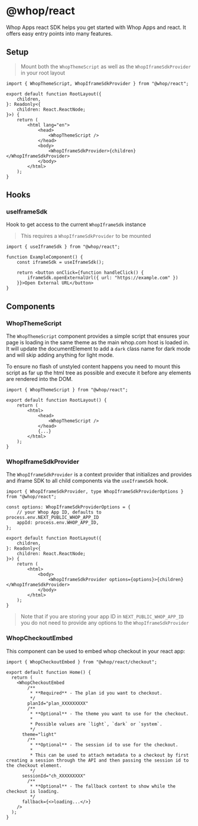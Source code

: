 # @whop/react

Whop Apps react SDK helps you get started with Whop Apps and react. It offers easy entry points into many features.

## Setup

> Mount both the `WhopThemeScript` as well as the `WhopIframeSdkProvider` in your root layout

```tsx app/layout.ts
import { WhopThemeScript, WhopIframeSdkProvider } from "@whop/react";

export default function RootLayout({
	children,
}: Readonly<{
	children: React.ReactNode;
}>) {
	return (
		<html lang="en">
			<head>
				<WhopThemeScript />
			</head>
			<body>
				<WhopIframeSdkProvider>{children}</WhopIframeSdkProvider>
			</body>
		</html>
	);
}
```

## Hooks

### useIframeSdk

Hook to get access to the current `WhopIframeSdk` instance

> This requires a `WhopIframeSdkProvider` to be mounted

```tsx
import { useIframeSdk } from "@whop/react";

function ExampleComponent() {
	const iframeSdk = useIframeSdk();

	return <button onClick={function handleClick() {
		iframeSdk.openExternalUrl({ url: "https://example.com" })
	}}>Open External URL</button>
}
```

## Components

### WhopThemeScript

The `WhopThemeScript` component provides a simple script that ensures your page is loading in the same theme as the main whop.com host is loaded in. It will update the documentElement to add a `dark` class name for dark mode and will skip adding anything for light mode.

To ensure no flash of unstyled content happens you need to mount this script as far up the html tree as possible and execute it before any elements are rendered into the DOM.

```tsx app/layout.ts
import { WhopThemeScript } from "@whop/react";

export default function RootLayout() {
	return (
		<html>
			<head>
				<WhopThemeScript />
			</head>
			{...}
		</html>
	);
}
```

### WhopIframeSdkProvider

The `WhopIframeSdkProvider` is a context provider that initializes and provides and iframe SDK to all child components via the `useIframeSdk` hook.

```tsx app/layout.ts
import { WhopIframeSdkProvider, type WhopIframeSdkProviderOptions } from "@whop/react";

const options: WhopIframeSdkProviderOptions = {
	// your Whop App ID, defaults to process.env.NEXT_PUBLIC_WHOP_APP_ID
	appId: process.env.WHOP_APP_ID,
};

export default function RootLayout({
	children,
}: Readonly<{
	children: React.ReactNode;
}>) {
	return (
		<html>
			<body>
				<WhopIframeSdkProvider options={options}>{children}</WhopIframeSdkProvider>
			</body>
		</html>
	);
}
```

> Note that if you are storing your app ID in `NEXT_PUBLIC_WHOP_APP_ID` you do not need to provide any options to the `WhopIframeSdkProvider`

### WhopCheckoutEmbed

This component can be used to embed whop checkout in your react app:

```tsx
import { WhopCheckoutEmbed } from "@whop/react/checkout";

export default function Home() {
  return (
    <WhopCheckoutEmbed
		/**
		 * **Required** - The plan id you want to checkout.
		 */
		planId="plan_XXXXXXXXX"
		/**
		 * **Optional** - The theme you want to use for the checkout.
		 *
		 * Possible values are `light`, `dark` or `system`.
		 */
      theme="light"
		/**
		 * **Optional** - The session id to use for the checkout.
		 *
		 * This can be used to attach metadata to a checkout by first creating a session through the API and then passing the session id to the checkout element.
		 */
      sessionId="ch_XXXXXXXXX"
		/**
		 * **Optional** - The fallback content to show while the checkout is loading.
		 */
      fallback={<>loading...</>}
    />
  );
}
```

